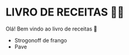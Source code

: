 # LIVRO DE RECEITAS :man_cook:

Olá! Bem vindo ao livro de receitas :wave:

- Strogonoff de frango 
- Pave

